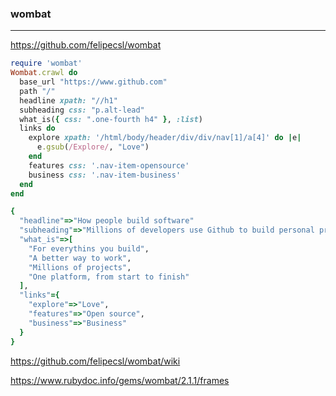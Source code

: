 ### wombat
---

https://github.com/felipecsl/wombat

```ruby
require 'wombat'
Wombat.crawl do
  base_url "https://www.github.com"
  path "/"
  headline xpath: "//h1"
  subheading css: "p.alt-lead"
  what_is({ css: ".one-fourth h4" }, :list)
  links do
    explore xpath: '/html/body/header/div/div/nav[1]/a[4]' do |e|
      e.gsub(/Explore/, "Love")
    end
    features css: '.nav-item-opensource'
    business css: '.nav-item-business'
  end
end

{
  "headline"=>"How people build software"
  "subheading"=>"Millions of developers use Github to build personal projects, support their..."
  "what_is"=>[
    "For everythins you build",
    "A better way to work",
    "Millions of projects",
    "One platform, from start to finish"
  ],
  "links"={
    "explore"=>"Love",
    "features"=>"Open source",
    "business"=>"Business"
  }
}

```
https://github.com/felipecsl/wombat/wiki

https://www.rubydoc.info/gems/wombat/2.1.1/frames


